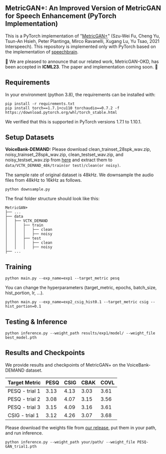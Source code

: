 ## MetricGAN+: An Improved Version of MetricGAN for Speech Enhancement (PyTorch Implementation)

This is a PyTorch implementation of "[MetricGAN+](https://arxiv.org/abs/2104.03538)" (Szu-Wei Fu, Cheng Yu, Tsun-An Hsieh, Peter Plantinga, Mirco Ravanelli, Xugang Lu, Yu Tsao, 2021 Interspeech).
This repository is implemented only with PyTorch based on the implementation of [speechbrain](https://github.com/speechbrain/speechbrain/tree/develop/recipes/Voicebank/enhance/MetricGAN).

:bell: We are pleased to announce that our related work, MetricGAN-OKD, has been accepted in **ICML23**.
The paper and implementation coming soon. :bell:


## Requirements
In your environment (python 3.8), the requirements can be installed with:
```shell
pip install -r requirements.txt
pip install torch==1.7.1+cu110 torchaudio==0.7.2 -f https://download.pytorch.org/whl/torch_stable.html
```
We verified that this is supported in PyTorch versions 1.7.1 to 1.10.1.


## Setup Datasets
**VoiceBank-DEMAND:** Please download clean_trainset_28spk_wav.zip, noisy_trainset_28spk_wav.zip, clean_testset_wav.zip, and noisy_testset_wav.zip from [here](https://datashare.ed.ac.uk/handle/10283/2791)
and extract them to `data/VCTK_DEMAND_48k/train(or test)/clean(or noisy)`.

The sample rate of original dataset is 48kHz. We downsample the audio files from 48kHz to 16kHz as follows.
```shell
python downsample.py
```

The final folder structure should look like this:
```none
MetricGAN+
├── ...
├── data
│   ├── VCTK_DEMAND
│   │   ├── train
│   │   │   ├── clean
│   │   │   ├── noisy
│   │   ├── test
│   │   │   ├── clean
│   │   │   ├── noisy
├── ...
```

## Training
```shell
python main.py --exp_name=exp1 --target_metric pesq
```
You can change the hyperparameters (target_metric, epochs, batch_size, hist_portion, lr, ...).
```shell
python main.py --exp_name=exp2_csig_hist0.1 --target_metric csig --hist_portion=0.1
```

## Testing & Inference
```shell
python inference.py --weight_path results/exp1/model/ --weight_file best_model.pth
```


## Results and Checkpoints
We provide results and checkpoints of MetricGAN+ on the VoiceBank-DEMAND dataset.

| Target Metric       | PESQ | CSIG | CBAK | COVL |
|---------------------|------|------|------|------|
| PESQ - trial 1      | 3.13 | 4.13 | 3.03 | 3.61 |
| PESQ - trial 2      | 3.08 | 4.07 | 3.15 | 3.56 |
| PESQ - trial 3      | 3.15 | 4.09 | 3.16 | 3.61 |
| CSIG - trial 1      | 3.12 | 4.26 | 3.07 | 3.68 |

Please download the weights file from [our release](https://github.com/wooseok-shin/MetricGAN-plus-pytorch/releases/tag/v1.weights), 
put them in your path, and run inference.
```shell
python inference.py --weight_path your/path/ --weight_file PESQ-GAN_trial1.pth
```